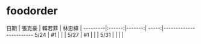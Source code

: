 # foodorder
日期     | 張克豪  | 賴若菲 | 林忠緯 | 
---------|:------:|-------:| -----:|------------------------
5/24    | #1 |   |     | 
5/27    | #1 |   |   |
5/31    |  |  |   |   

